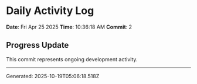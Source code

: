 # Daily Activity Log

**Date**: Fri Apr 25 2025
**Time**: 10:36:18 AM
**Commit**: 2

## Progress Update

This commit represents ongoing development activity.

---
Generated: 2025-10-19T05:06:18.518Z
